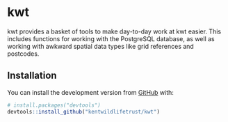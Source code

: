 
<!-- README.md is generated from README.Rmd. Please edit that file -->

# kwt

<!-- badges: start -->
<!-- badges: end -->

kwt provides a basket of tools to make day-to-day work at kwt easier.
This includes functions for working with the PostgreSQL database, as
well as working with awkward spatial data types like grid references and
postcodes.

## Installation

You can install the development version from
[GitHub](https://github.com/) with:

``` r
# install.packages("devtools")
devtools::install_github("kentwildlifetrust/kwt")
```

